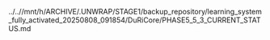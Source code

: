 ../..//mnt/h/ARCHIVE/.UNWRAP/STAGE1/backup_repository/learning_system_fully_activated_20250808_091854/DuRiCore/PHASE5_5_3_CURRENT_STATUS.md